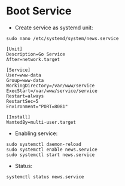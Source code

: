 # Boot Service

- Create service as systemd unit:
```
sudo nano /etc/systemd/system/news.service
```
```
[Unit]
Description=Go Service
After=network.target

[Service]
User=www-data
Group=www-data
WorkingDirectory=/var/www/service
ExecStart=/var/www/service/service
Restart=always
RestartSec=5
Environment="PORT=8081"

[Install]
WantedBy=multi-user.target
```
- Enabling service:
```
sudo systemctl daemon-reload
sudo systemctl enable news.service
sudo systemctl start news.service
```
- Status:
```
systemctl status news.service
```
